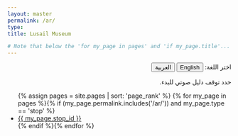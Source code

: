 ```yaml
---
layout: master
permalink: /ar/
type:
title: Lusail Museum

# Note that below the 'for my_page in pages' and 'if my_page.title'... should be on the same line to remove whitespace between li elements.
---
```


<div class="home">

  <!---
  <p>{{ site.index_page_text }}</p>
  --->


  <p dir="rtl" lang="ar"> اختر اللغة:
    <button class="language-button" onclick="window.location.href='{{ site.baseurl }}'">English</button>
    <button class="language-button">العربية</button>
  </p>

                 
  <p dir="rtl" lang="ar">حدد توقف دليل صوتي للبدء.</p>

  <ul class="post-list">
    {% assign pages = site.pages | sort: 'page_rank' %}
    {% for my_page in pages %}{% if (my_page.permalink.includes('/ar/')) and my_page.type == 'stop' %}<li>
        <a class="post-link" href="{{ my_page.url | prepend: site.baseurl }}" style="background-image: url('{{ site.baseurl }}{{ site.headphones_icon_color }}');">
          <span class="post-item">{{ my_page.stop_id }}</span>
        </a>
      </li>{% endif %}{% endfor %}
  </ul>

<!--

For reference: This is a list of all the stops and titles in this audio guide

{% assign pages = site.pages | sort: 'page_rank' %}
    {% for my_page in pages %}{% if (my_page.section_title != null) and my_page.type == 'stop' %}
Stop #: {{ my_page.stop_id }}
Section Title: {{ my_page.section_title }}
Title: {{ my_page.title }}
      {% endif %}{% endfor %}

-->
  
<!--
  <p class="rss-subscribe">subscribe <a href="{{ "/feed.xml" | prepend: site.baseurl }}">via RSS</a></p>
-->
</div>

